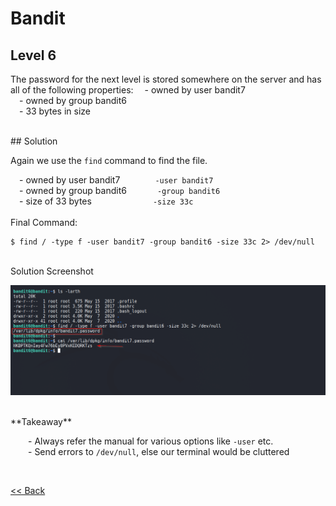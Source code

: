 # Bandit

## Level 6
The password for the next level is stored somewhere on the server and has all of the following properties:
  - owned by user bandit7<br/>
  - owned by group bandit6<br/>
  - 33 bytes in size<br/>

<br/>
## Solution

Again we use the `find` command to find the file.

  - owned by user bandit7        `-user bandit7`<br/>
  - owned by group bandit6       `-group bandit6`<br/>
  - size of 33 bytes              `-size 33c`<br/>
<br/>
Final Command:
```shell
$ find / -type f -user bandit7 -group bandit6 -size 33c 2> /dev/null
```
<br/>
Solution Screenshot

![Level 1 Image](./images/Level6.png)

<br/>
<span id=green>**Takeaway**</span><br/>

  - Always refer the manual for various options like `-user` etc.<br/>
  - Send errors to `/dev/null`, else our terminal would be cluttered<br/>

<br/>

[<< Back](https://grey-fish.github.io/Bandit/index.html)
